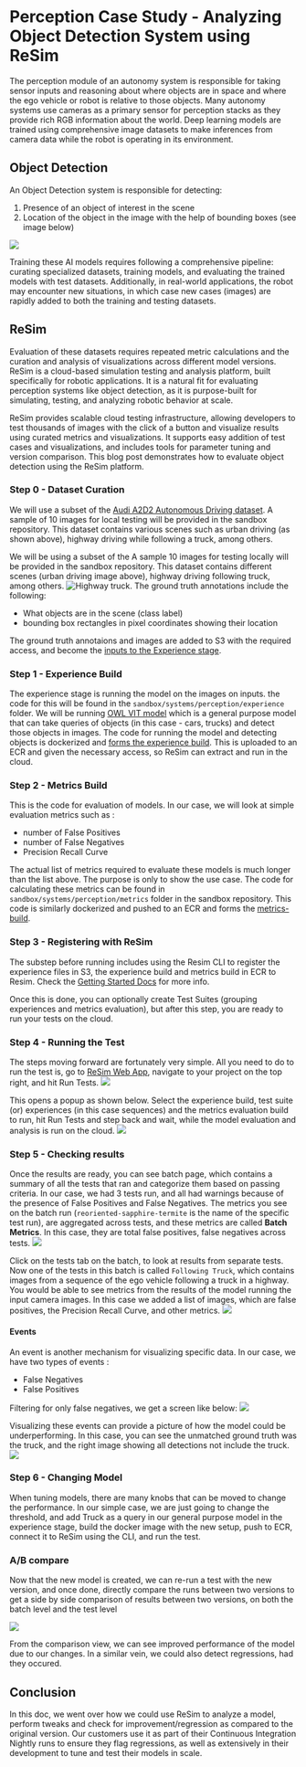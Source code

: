 # Perception Case Study - Analyzing Object Detection System using ReSim
The perception module of an autonomy system is responsible for taking sensor inputs and reasoning about where objects are in space and where the ego vehicle or robot is relative to those objects. Many autonomy systems use cameras as a primary sensor for perception stacks as they provide rich RGB information about the world. Deep learning models are trained using comprehensive image datasets to make inferences from camera data while the robot is operating in its environment.

## Object Detection

An Object Detection system is responsible for detecting: 
1. Presence of an object of interest in the scene
2. Location of the object in the image with the help of bounding boxes (see image below)

![](media/object_detection_sample.png)

Training these AI models requires following a comprehensive pipeline: curating specialized datasets, training models, and evaluating the trained models with test datasets. Additionally, in real-world applications, the robot may encounter new situations, in which case new cases (images) are rapidly added to both the training and testing datasets.

## ReSim 
Evaluation of these datasets requires repeated metric calculations and the curation and analysis of visualizations across different model versions. ReSim is a cloud-based simulation testing and analysis platform, built specifically for robotic applications. It is a natural fit for evaluating perception systems like object detection, as it is purpose-built for simulating, testing, and analyzing robotic behavior at scale.

ReSim provides scalable cloud testing infrastructure, allowing developers to test thousands of images with the click of a button and visualize results using curated metrics and visualizations. It supports easy addition of test cases and visualizations, and includes tools for parameter tuning and version comparison. This blog post demonstrates how to evaluate object detection using the ReSim platform.

### Step 0 - Dataset Curation
We will use a subset of the [Audi A2D2 Autonomous Driving dataset](https://www.a2d2.audi/). A sample of 10 images for local testing will be provided in the sandbox repository. This dataset contains various scenes such as urban driving (as shown above), highway driving while following a truck, among others.

We will be using a subset of the  A sample 10 images for testing locally will be provided in the sandbox repository. This dataset contains different scenes (urban driving image above), highway driving following truck, among others. ![Highway truck](media/highway_truck.png). The ground truth annotations include the following:
- What objects are in the scene (class label)
- bounding box rectangles in pixel coordinates showing their location

The ground truth annotaions and images are added to S3 with the required access, and become the [inputs to the Experience stage](https://docs.resim.ai/setup/adding-experiences/). 

### Step 1 - Experience Build
The experience stage is running the model on the images on inputs. the code for this will be found in the `sandbox/systems/perception/experience` folder. We will be running [OWL VIT model](https://huggingface.co/docs/transformers/en/model_doc/owlvit) which is a general purpose model that can take queries of objects (in this case - cars, trucks) and detect those objects in images. The code for running the model and detecting objects is dockerized and [forms the experience build](https://docs.resim.ai/setup/build-images/). This is uploaded to an ECR and given the necessary access, so ReSim can extract and run in the cloud.  

### Step 2 - Metrics Build
This is the code for evaluation of models. In our case, we will look at simple evaluation metrics such as :
- number of False Positives
- number of False Negatives
- Precision Recall Curve

The actual list of metrics required to evaluate these models is much longer than the list above. The purpose is only to show the use case. The code for calculating these metrics can be found in `sandbox/systems/perception/metrics` folder in the sandbox repository. This code is similarly dockerized and pushed to an ECR and forms the [metrics-build](https://docs.resim.ai/setup/metrics-builds/).

### Step 3 - Registering with ReSim
The substep before running includes using the Resim CLI to register the experience files in S3, the experience build and metrics build in ECR to Resim. Check the [Getting Started Docs](https://docs.resim.ai/setup/) for more info. 

Once this is done, you can optionally create Test Suites (grouping experiences and metrics evaluation), but after this step, you are ready to run your tests on the cloud. 

### Step 4 - Running the Test
The steps moving forward are fortunately very simple. All you need to do to run the test is, go to [ReSim Web App](https://app.resim.ai/), navigate to your project on the top right, and hit Run Tests.
![](media/run_test.png)

 This opens a popup as shown below. Select the experience build, test suite (or) experiences (in this case sequences) and the metrics evaluation build to run, hit Run Tests and step back and wait, while the model evaluation and analysis is run on the cloud. 
 ![](media/build_select.png)

 ### Step 5 - Checking results
 Once the results are ready, you can see batch page, which contains a summary of all the tests that ran and categorize them based on passing criteria. In our case, we had 3 tests run, and all had warnings because of the presence of False Positives and False Negatives. The metrics you see on the batch run (`reoriented-sapphire-termite` is the name of the specific test run), are aggregated across tests, and these metrics are called **Batch Metrics**. In this case, they are total false positives, false negatives across tests.
 ![](media/first_test_result.png)


Click on the tests tab on the batch, to look at results from separate tests. Now one of the tests in this batch is called `Following Truck`, which contains images from a sequence of the ego vehicle following a truck in a highway. You would be able to see metrics from the results of the model running the input camera images. In this case we added a list of images, which are false positives, the Precision Recall Curve, and other metrics. 
 ![](media/first_test_metrics.png)

 #### Events
 An event is another mechanism for visualizing specific data. In our case, we have two types of events : 
 - False Negatives
 - False Positives

 Filtering for only false negatives, we get a screen like below: 
 ![](media/events.png)

Visualizing these events can provide a picture of how the model could be underperforming. In this case, you can see the unmatched ground truth was the truck, and the right image showing all detections not include the truck. 
![](media/event_with_truck.png)

 ### Step 6 - Changing Model 
When tuning models, there are many knobs that can be moved to change the performance. In our simple case, we are just going to change the threshold, and add Truck as a query in our general purpose model in the experience stage, build the docker image with the new setup, push to ECR, connect it to ReSim using the CLI, and run the test. 

### A/B compare
Now that the new model is created, we can re-run a test with the new version, and once done, directly compare the runs between two versions to get a side by side comparison of results between two versions, on both the batch level and the test level

![](media/ABCompare.png)

From the comparison view, we can see improved performance of the model due to our changes. In a similar vein, we could also detect regressions, had they occured. 


## Conclusion
In this doc, we went over how we could use ReSim to analyze a model, perform tweaks and check for improvement/regression as compared to the original version. Our customers use it as part of their Continuous Integration Nightly runs to ensure they flag regressions, as well as extensively in their development to tune and test their models in scale. 
